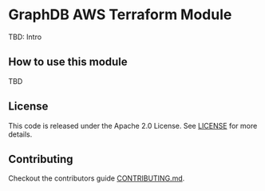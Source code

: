 # GraphDB AWS Terraform Module

TBD: Intro

## How to use this module

TBD

## License

This code is released under the Apache 2.0 License. See [LICENSE](LICENSE) for more details.

## Contributing

Checkout the contributors guide [CONTRIBUTING.md](CONTRIBUTING.md).
